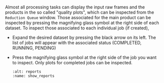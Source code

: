 Almost all processing tasks can display the input raw frames and the products in the so called "quality plots", which
can be inspected from the `Reduction Queue` window.
Those associated for the main product can be inspected by pressing the magnifying glass symbol at the right side of each dataset.
To inspect those associated to each individual job (if created), 

 - Expand the desired dataset by pressing the black arrow on its left. The list of jobs will appear with the associated status (COMPLETED, RUNNING, PENDING)
 - Press the  magnifying glass symbol at the right side of the job you want to inspect. Only plots for completed jobs can be inspected.


   ````{figure} figures/show_reports.jpg
   :alt: reports
   :name: show_reports
   ```` 